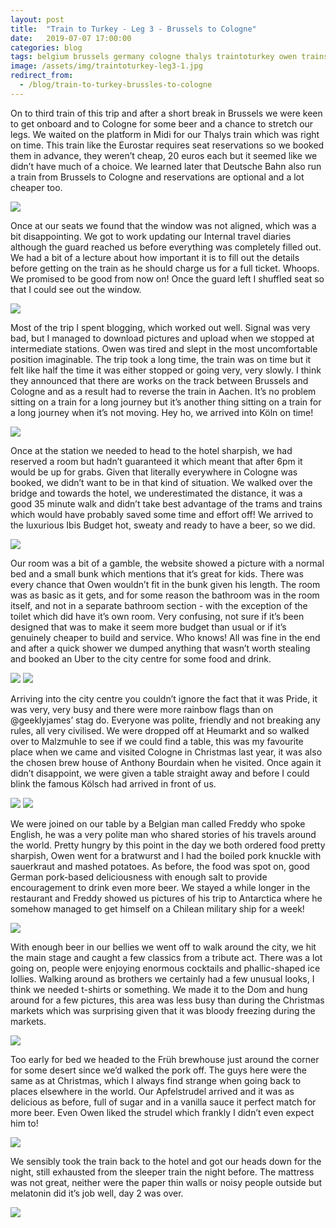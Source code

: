 ```yaml
---
layout: post
title:  "Train to Turkey - Leg 3 - Brussels to Cologne"
date:   2019-07-07 17:00:00
categories: blog
tags: belgium brussels germany cologne thalys traintoturkey owen trains rail travel inter-rail
image: /assets/img/traintoturkey-leg3-1.jpg
redirect_from:
  - /blog/train-to-turkey-brussles-to-cologne
---
```


On to third train of this trip and after a short break in Brussels we were keen to get onboard and to Cologne for some beer and a chance to stretch our legs. We waited on the platform in Midi for our Thalys train which was right on time. This train like the Eurostar requires seat reservations so we booked them in advance, they weren’t cheap, 20 euros each but it seemed like we didn’t have much of a choice. We learned later that Deutsche Bahn also run a train from Brussels to Cologne and reservations are optional and a lot cheaper too.

![][traintoturkey-leg3-2]

Once at our seats we found that the window was not aligned, which was a bit disappointing. We got to work updating our Internal travel diaries although the guard reached us before everything was completely filled out. We had a bit of a lecture about how important it is to fill out the details before getting on the train as he should charge us for a full ticket. Whoops. We promised to be good from now on! Once the guard left I shuffled seat so that I could see out the window.

![][traintoturkey-leg3-3]

Most of the trip I spent blogging, which worked out well. Signal was very bad, but I managed to download pictures and upload when we stopped at intermediate stations. Owen was tired and slept in the most uncomfortable position imaginable. The trip took a long time, the train was on time but it felt like half the time it was either stopped or going very, very slowly. I think they announced that there are works on the track between Brussels and Cologne and as a result had to reverse the train in Aachen. It’s no problem sitting on a train for a long journey but it’s another thing sitting on a train for a long journey when it’s not moving. Hey ho, we arrived into Köln on time!

![][traintoturkey-leg3-4]

Once at the station we needed to head to the hotel sharpish, we had reserved a room but hadn’t guaranteed it which meant that after 6pm it would be up for grabs. Given that literally everywhere in Cologne was booked, we didn’t want to be in that kind of situation. We walked over the bridge and towards the hotel, we underestimated the distance, it was a good 35 minute walk and didn’t take best advantage of the trams and trains which would have probably saved some time and effort off! We arrived to the luxurious Ibis Budget hot, sweaty and ready to have a beer, so we did.

![][traintoturkey-leg3-5]

Our room was a bit of a gamble, the website showed a picture with a normal bed and a small bunk which mentions that it’s great for kids. There was every chance that Owen wouldn’t fit in the bunk given his length. The room was as basic as it gets, and for some reason the bathroom was in the room itself, and not in a separate bathroom section - with the exception of the toilet which did have it’s own room. Very confusing, not sure if it’s been designed that was to make it seem more budget than usual or if it’s genuinely cheaper to build and service. Who knows! All was fine in the end and after a quick shower we dumped anything that wasn’t worth stealing and booked an Uber to the city centre for some food and drink.

![][traintoturkey-leg3-6]
![][traintoturkey-leg3-7]

Arriving into the city centre you couldn’t ignore the fact that it was Pride, it was very, very busy and there were more rainbow flags than on @geeklyjames’ stag do. Everyone was polite, friendly and not breaking any rules, all very civilised. We were dropped off at Heumarkt and so walked over to Malzmuhle to see if we could find a table, this was my favourite place when we came and visited Cologne in Christmas last year, it was also the chosen brew house of Anthony Bourdain when he visited. Once again it didn’t disappoint, we were given a table straight away and before I could blink the famous Kölsch had arrived in front of us.

![][traintoturkey-leg3-8]
![][traintoturkey-leg3-9]

We were joined on our table by a Belgian man called Freddy who spoke English, he was a very polite man who shared stories of his travels around the world. Pretty hungry by this point in the day we both ordered food pretty sharpish, Owen went for a bratwurst and I had the boiled pork knuckle with sauerkraut and mashed potatoes. As before, the food was spot on, good German pork-based deliciousness with enough salt to provide encouragement to drink even more beer. We stayed a while longer in the restaurant and Freddy showed us pictures of his trip to Antarctica where he somehow managed to get himself on a Chilean military ship for a week!

![][traintoturkey-leg3-10]

With enough beer in our bellies we went off to walk around the city, we hit the main stage and caught a few classics from a tribute act. There was a lot going on, people were enjoying enormous cocktails and phallic-shaped ice lollies. Walking around as brothers we certainly had a few unusual looks, I think we needed t-shirts or something. We made it to the Dom and hung around for a few pictures, this area was less busy than during the Christmas markets which was surprising given that it was bloody freezing during the markets.

![][traintoturkey-leg3-11]

Too early for bed we headed to the Früh brewhouse just around the corner for some desert since we’d walked the pork off. The guys here were the same as at Christmas, which I always find strange when going back to places elsewhere in the world. Our Apfelstrudel arrived and it was as delicious as before, full of sugar and in a vanilla sauce it perfect match for more beer. Even Owen liked the strudel which frankly I didn’t even expect him to!

![][traintoturkey-leg3-12]

We sensibly took the train back to the hotel and got our heads down for the night, still exhausted from the sleeper train the night before. The mattress was not great, neither were the paper thin walls or noisy people outside but melatonin did it’s job well, day 2 was over.

![][traintoturkey-leg3-13]

[traintoturkey-leg3-1]: /assets/img/traintoturkey-leg3-1.jpg
[traintoturkey-leg3-2]: /assets/img/traintoturkey-leg3-2.jpg
[traintoturkey-leg3-3]: /assets/img/traintoturkey-leg3-3.jpg
[traintoturkey-leg3-4]: /assets/img/traintoturkey-leg3-4.jpg
[traintoturkey-leg3-5]: /assets/img/traintoturkey-leg3-5.jpg
[traintoturkey-leg3-6]: /assets/img/traintoturkey-leg3-6.jpg
[traintoturkey-leg3-7]: /assets/img/traintoturkey-leg3-7.jpg
[traintoturkey-leg3-8]: /assets/img/traintoturkey-leg3-8.jpg
[traintoturkey-leg3-9]: /assets/img/traintoturkey-leg3-9.jpg
[traintoturkey-leg3-10]: /assets/img/traintoturkey-leg3-10.jpg
[traintoturkey-leg3-11]: /assets/img/traintoturkey-leg3-11.jpg
[traintoturkey-leg3-12]: /assets/img/traintoturkey-leg3-12.jpg
[traintoturkey-leg3-13]: /assets/img/traintoturkey-leg3-13.jpg
[traintoturkey-leg3-14]: /assets/img/traintoturkey-leg3-14.jpg
